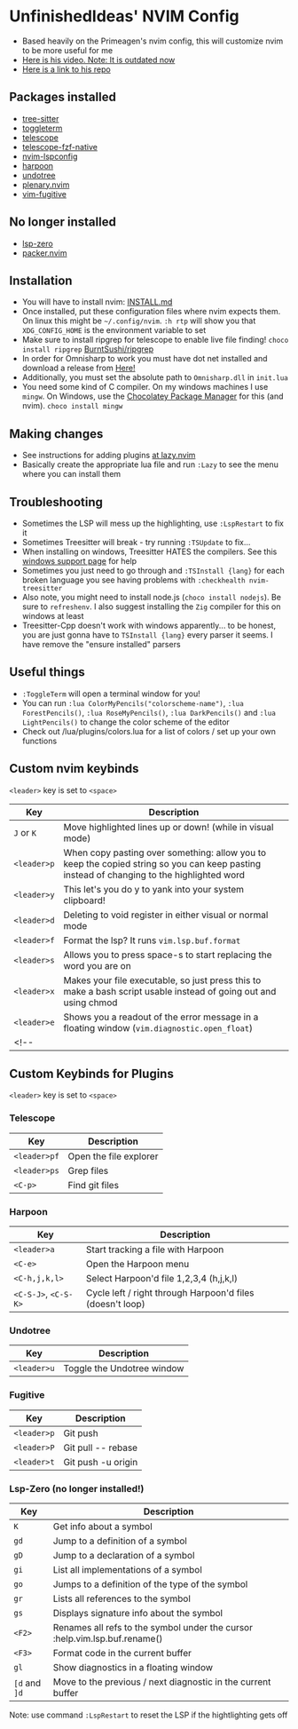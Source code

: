 # UnfinishedIdeas' NVIM Config

- Based heavily on the Primeagen's nvim config, this will customize nvim to be more useful for me
- [Here is his video. Note: It is outdated now](https://youtu.be/w7i4amO_zaE?si=wcK-wCfFdXEkjh-d)
- [Here is a link to his repo](https://github.com/ThePrimeagen/init.lua)

## Packages installed

- [tree-sitter](https://github.com/nvim-treesitter/nvim-treesitter)
- [toggleterm](https://github.com/akinsho/toggleterm.nvim)
- [telescope](https://github.com/nvim-telescope/telescope.nvim)
- [telescope-fzf-native](https://github.com/nvim-telescope/telescope-fzf-native.nvim)
- [nvim-lspconfig](https://github.com/neovim/nvim-lspconfig)
- [harpoon](https://github.com/ThePrimeagen/harpoon)
- [undotree](https://github.com/mbbill/undotree)
- [plenary.nvim](https://github.com/nvim-lua/plenary.nvim)
- [vim-fugitive](https://github.com/tpope/vim-fugitive)

## No longer installed

- [lsp-zero](https://github.com/VonHeikemen/lsp-zero.nvim)
- [packer.nvim](https://github.com/wbthomason/packer.nvim)

## Installation

- You will have to install nvim: [INSTALL.md](https://github.com/neovim/neovim/blob/master/INSTALL.md)
- Once installed, put these configuration files where nvim expects them. On linux this might be `~/.config/nvim`. `:h rtp` will show you that `XDG_CONFIG_HOME` is the environment variable to set
- Make sure to install ripgrep for telescope to enable live file finding! `choco install ripgrep` [BurntSushi/ripgrep](https://github.com/BurntSushi/ripgrep)
- In order for Omnisharp to work you must have dot net installed and download a release from [Here!](https://github.com/OmniSharp/omnisharp-roslyn/releases)
- Additionally, you must set the absolute path to `Omnisharp.dll` in `init.lua`
- You need some kind of C compiler. On my windows machines I use `mingw`. On Windows, use the [Chocolatey Package Manager](https://chocolatey.org/) for this (and nvim). `choco install mingw`

## Making changes

- See instructions for adding plugins [at lazy.nvim](https://github.com/folke/lazy.nvim)
- Basically create the appropriate lua file and run `:Lazy` to see the menu where you can install them

## Troubleshooting

- Sometimes the LSP will mess up the highlighting, use `:LspRestart` to fix it
- Sometimes Treesitter will break - try running `:TSUpdate` to fix...
- When installing on windows, Treesitter HATES the compilers. See this [windows support page](https://github.com/nvim-treesitter/nvim-treesitter/wiki/Windows-support) for help
- Sometimes you just need to go through and `:TSInstall {lang}` for each broken language you see having problems with `:checkhealth nvim-treesitter`
- Also note, you might need to install node.js (`choco install nodejs`). Be sure to `refreshenv`. I also suggest installing the `Zig` compiler for this on windows at least
- Treesitter-Cpp doesn't work with windows apparently... to be honest, you are just gonna have to `TSInstall {lang}` every parser it seems. I have remove the "ensure installed" parsers
## Useful things

- `:ToggleTerm` will open a terminal window for you!
- You can run `:lua ColorMyPencils("colorscheme-name")`, `:lua ForestPencils()`, `:lua RoseMyPencils()`, `:lua DarkPencils()` and `:lua LightPencils()` to change the color scheme of the editor
- Check out /lua/plugins/colors.lua for a list of colors / set up your own functions

## Custom nvim keybinds

`<leader>` key is set to `<space>`

| Key              | Description                                                                                                                               |
| ---------------- | ----------------------------------------------------------------------------------------------------------------------------------------- |
| `J` or `K`       | Move highlighted lines up or down! (while in visual mode)                                                                                 |
| `<leader>p`      | When copy pasting over something: allow you to keep the copied string so you can keep pasting instead of changing to the highlighted word |
| `<leader>y`      | This let's you do <leader>y to yank into your system clipboard!                                                                           |
| `<leader>d`      | Deleting to void register in either visual or normal mode                                                                                 |
| `<leader>f`      | Format the lsp? It runs `vim.lsp.buf.format`                                                                                              |
| `<leader>s`      | Allows you to press space-s to start replacing the word you are on                                                                        |
| `<leader>x`      | Makes your file executable, so just press this to make a bash script usable instead of going out and using chmod                          |
| `<leader>e`      | Shows you a readout of the error message in a floating window (`vim.diagnostic.open_float`)                                               |
<!--|                  |                                                                                                                                           |-->


## Custom Keybinds for Plugins

`<leader>` key is set to `<space>`

### Telescope

| Key              | Description                                                                 |
| ---------------- | --------------------------------------------------------------------------- |
| `<leader>pf`     | Open the file explorer                                                      |
| `<leader>ps`     | Grep files                                                                  |
| `<C-p>`          | Find git files                                                              |

### Harpoon

| Key              | Description                                                                 |
| ---------------- | --------------------------------------------------------------------------- |
| `<leader>a`      | Start tracking a file with Harpoon                                          |
| `<C-e>`          | Open the Harpoon menu                                                       |
| `<C-h,j,k,l>`    | Select Harpoon'd file 1,2,3,4 (h,j,k,l)                                     |
| `<C-S-J>`, `<C-S-K>` | Cycle left / right through Harpoon'd files (doesn't loop)               |

### Undotree

| Key              | Description                                                                 |
| ---------------- | --------------------------------------------------------------------------- |
| `<leader>u`      | Toggle the Undotree window                                                  |

### Fugitive

| Key              | Description                                                                 |
| ---------------- | --------------------------------------------------------------------------- |
| `<leader>p`      | Git push                                                                    |
| `<leader>P`      | Git pull -- rebase                                                          |
| `<leader>t`      | Git push -u origin                                                          |

### Lsp-Zero (no longer installed!)

| Key              | Description                                                                 |
| ---------------- | --------------------------------------------------------------------------- |
| `K`              | Get info about a symbol                                                     |
| `gd`             | Jump to a definition of a symbol                                            |
| `gD`             | Jump to a declaration of a symbol                                           |
| `gi`             | List all implementations of a symbol                                        | 
| `go`             | Jumps to a definition of the type of the symbol                             |
| `gr`             | Lists all references to the symbol                                          |
| `gs`             | Displays signature info about the symbol                                    |
| `<F2>`           | Renames all refs to the symbol under the cursor :help.vim.lsp.buf.rename()  |
| `<F3>`           | Format code in the current buffer                                           |
| `gl`             | Show diagnostics in a floating window                                       |
| `[d` and `]d`    | Move to the previous / next diagnostic in the current buffer                |

Note: use command `:LspRestart` to reset the LSP if the hightlighting gets off

